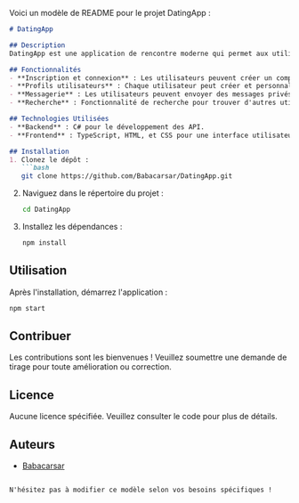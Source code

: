 Voici un modèle de README pour le projet DatingApp :

```markdown
# DatingApp

## Description
DatingApp est une application de rencontre moderne qui permet aux utilisateurs de se connecter et d'interagir avec d'autres personnes. L'application offre une interface utilisateur intuitive et une authentification sécurisée.

## Fonctionnalités
- **Inscription et connexion** : Les utilisateurs peuvent créer un compte et se connecter facilement.
- **Profils utilisateurs** : Chaque utilisateur peut créer et personnaliser son profil.
- **Messagerie** : Les utilisateurs peuvent envoyer des messages privés.
- **Recherche** : Fonctionnalité de recherche pour trouver d'autres utilisateurs selon divers critères.

## Technologies Utilisées
- **Backend** : C# pour le développement des API.
- **Frontend** : TypeScript, HTML, et CSS pour une interface utilisateur réactive.

## Installation
1. Clonez le dépôt :
   ```bash
   git clone https://github.com/Babacarsar/DatingApp.git
   ```
2. Naviguez dans le répertoire du projet :
   ```bash
   cd DatingApp
   ```
3. Installez les dépendances :
   ```bash
   npm install
   ```

## Utilisation
Après l'installation, démarrez l'application :
```bash
npm start
```

## Contribuer
Les contributions sont les bienvenues ! Veuillez soumettre une demande de tirage pour toute amélioration ou correction.

## Licence
Aucune licence spécifiée. Veuillez consulter le code pour plus de détails.

## Auteurs
- [Babacarsar](https://github.com/Babacarsar)
```

N'hésitez pas à modifier ce modèle selon vos besoins spécifiques !
